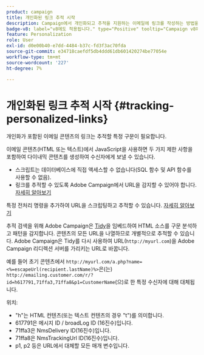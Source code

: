 ```yaml
---
product: campaign
title: 개인화된 링크 추적 시작
description: Campaign에서 개인화되고 추적을 지원하는 이메일에 링크를 작성하는 방법을 알아봅니다
badge-v8: label="v8에도 적용됩니다." type="Positive" tooltip="Campaign v8에도 적용됩니다."
feature: Personalization
role: User
exl-id: d0e00b40-e7dd-4484-b37c-fd3f3ac70fda
source-git-commit: e34718caefdf5db4ddd61db601420274be77054e
workflow-type: tm+mt
source-wordcount: '227'
ht-degree: 7%

---
```


# 개인화된 링크 추적 시작 {#tracking-personalized-links}

개인화가 포함된 이메일 콘텐츠의 링크는 추적할 특정 구문이 필요합니다.

이메일 콘텐츠(HTML 또는 텍스트)에서 JavaScript을 사용하면 두 가지 제한 사항을 포함하여 다이내믹 콘텐츠를 생성하여 수신자에게 보낼 수 있습니다.

* 스크립트는 데이터베이스에 직접 액세스할 수 없습니다(SQL 함수 및 API 함수를 사용할 수 없음).
* 링크를 추적할 수 있도록 Adobe Campaign에서 URL을 감지할 수 있어야 합니다. [자세히 알아보기](detecting-tracking-urls.md)

특정 전처리 명령을 추가하여 URL을 스크립팅하고 추적할 수 있습니다. [자세히 알아보기](pre-processing-instructions.md)

추적 검색을 위해 Adobe Campaign은 [Tidy](https://www.html-tidy.org/)을 임베드하여 HTML 소스를 구문 분석하고 패턴을 감지합니다. 콘텐츠의 모든 URL을 나열하므로 개별적으로 추적할 수 있습니다. Adobe Campaign은 Tidy를 다시 사용하여 URL(`http://myurl.com`)을 Adobe Campaign 리디렉션 서버를 가리키는 URL로 바꿉니다.

예를 들어 초기 콘텐츠에서 `http://myurl.com/a.php?name=<%=escapeUrl(recipient.lastName)%>`은(는) `http://emailing.customer.com/r/?id=h617791,71ffa3,71ffa8&p1=CustomerName`(으)로 한 특정 수신자에 대해 대체됩니다.

위치:

* &quot;h&quot;는 HTML 컨텐츠(또는 텍스트 컨텐츠의 경우 &quot;t&quot;)를 의미합니다.
* 617791은 메시지 ID / broadLog ID (16진수)입니다.
* 71ffa3은 NmsDelivery ID(16진수)입니다.
* 71ffa8은 NmsTrackingUrl ID(16진수)입니다.
* p1, p2 등은 URL에서 대체할 모든 매개 변수입니다.
